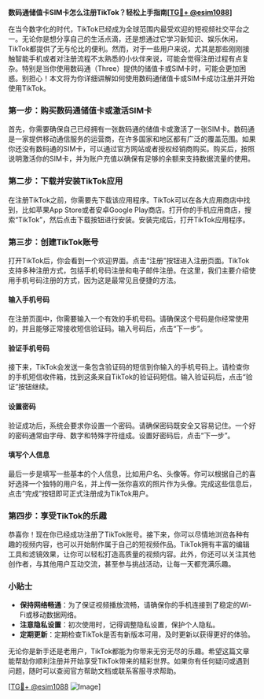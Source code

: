 **数码通储值卡SIM卡怎么注册TikTok？轻松上手指南[[TG💪+ @esim1088](https://t.me/s/esim1088)]**

在当今数字化的时代，TikTok已经成为全球范围内最受欢迎的短视频社交平台之一。无论你是想分享自己的生活点滴，还是想通过它学习新知识、娱乐休闲，TikTok都提供了无与伦比的便利。然而，对于一些用户来说，尤其是那些刚刚接触智能手机或者对注册流程不太熟悉的小伙伴来说，可能会觉得注册过程有点复杂。特别是当你使用数码通（Three）提供的储值卡或SIM卡时，可能会更加困惑。别担心！本文将为你详细讲解如何使用数码通储值卡或SIM卡成功注册并开始使用TikTok。

### 第一步：购买数码通储值卡或激活SIM卡

首先，你需要确保自己已经拥有一张数码通的储值卡或激活了一张SIM卡。数码通是一家提供移动通信服务的运营商，在许多国家和地区都有广泛的覆盖范围。如果你还没有数码通的SIM卡，可以通过官方网站或者授权经销商购买。购买后，按照说明激活你的SIM卡，并为账户充值以确保有足够的余额来支持数据流量的使用。

### 第二步：下载并安装TikTok应用

在注册TikTok之前，你需要先下载该应用程序。TikTok可以在各大应用商店中找到，比如苹果App Store或者安卓Google Play商店。打开你的手机应用商店，搜索“TikTok”，然后点击下载按钮进行安装。安装完成后，打开TikTok应用程序。

### 第三步：创建TikTok账号

打开TikTok后，你会看到一个欢迎界面。点击“注册”按钮进入注册页面。TikTok支持多种注册方式，包括手机号码注册和电子邮件注册。在这里，我们主要介绍使用手机号码注册的方式，因为这是最常见且便捷的方法。

#### 输入手机号码

在注册页面中，你需要输入一个有效的手机号码。请确保这个号码是你经常使用的，并且能够正常接收短信验证码。输入号码后，点击“下一步”。

#### 验证手机号码

接下来，TikTok会发送一条包含验证码的短信到你输入的手机号码上。请检查你的手机短信收件箱，找到这条来自TikTok的验证码短信。输入验证码后，点击“验证”按钮继续。

#### 设置密码

验证成功后，系统会要求你设置一个密码。请确保密码既安全又容易记住。一个好的密码通常由字母、数字和特殊字符组成。设置好密码后，点击“下一步”。

#### 填写个人信息

最后一步是填写一些基本的个人信息，比如用户名、头像等。你可以根据自己的喜好选择一个独特的用户名，并上传一张你喜欢的照片作为头像。完成这些信息后，点击“完成”按钮即可正式注册成为TikTok用户。

### 第四步：享受TikTok的乐趣

恭喜你！现在你已经成功注册了TikTok账号。接下来，你可以尽情地浏览各种有趣的视频内容，也可以开始制作属于自己的短视频作品。TikTok拥有丰富的编辑工具和滤镜效果，让你可以轻松打造高质量的视频内容。此外，你还可以关注其他创作者，与其他用户互动交流，甚至参与挑战活动，让每一天都充满乐趣。

### 小贴士

- **保持网络畅通**：为了保证视频播放流畅，请确保你的手机连接到了稳定的Wi-Fi或移动数据网络。
- **注意隐私设置**：初次使用时，记得调整隐私设置，保护个人隐私。
- **定期更新**：定期检查TikTok是否有新版本可用，及时更新以获得更好的体验。

无论你是新手还是老用户，TikTok都能为你带来无穷无尽的乐趣。希望这篇文章能帮助你顺利注册并开始享受TikTok带来的精彩世界。如果你有任何疑问或遇到问题，随时可以查阅官方帮助文档或联系客服寻求帮助。

[[TG💪+ @esim1088](https://t.me/s/esim1088) ![Image](https://i.postimg.cc/4NQfJmqS/Snipaste-2025-05-13-00-14-12.png)]